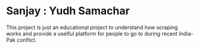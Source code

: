 # Sanjay : Yudh Samachar

This project is just an educational project to understand how scraping works and provide a uselful platform for people to go to during recent India-Pak conflict.

